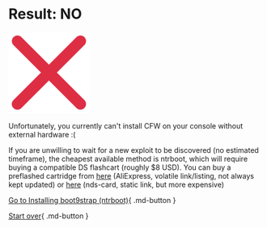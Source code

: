 # Result: NO

![Image](/images/seventeen/failure.png)

Unfortunately, you currently can't install CFW on your console without external hardware :(

If you are unwilling to wait for a new exploit to be discovered (no estimated timeframe), the cheapest available method is ntrboot, which will require buying a compatible DS flashcart (roughly $8 USD). You can buy a preflashed cartridge from [here](https://www.aliexpress.com/item/1005005337644588.html) (AliExpress, volatile link/listing, not always kept updated) or [here](https://www.nds-card.com/ProShow.asp?ProID=575) (nds-card, static link, but more expensive)

[Go to Installing boot9strap (ntrboot)](https://3ds.hacks.guide/installing-boot9strap-(ntrboot)){ .md-button }

[Start over](/seventeen){ .md-button }

